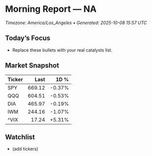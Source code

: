 # Morning Report — NA
_Timezone: America/Los_Angeles • Generated: 2025-10-08 15:57 UTC_

## Today’s Focus
- Replace these bullets with your real catalysts list.

## Market Snapshot
| Ticker | Last | 1D % |
|---|---:|---:|
| SPY | 669.12 | -0.37% |
| QQQ | 604.51 | -0.53% |
| DIA | 465.97 | -0.19% |
| IWM | 244.16 | -1.07% |
| ^VIX | 17.24 | +5.31% |

## Watchlist
- (add tickers)
